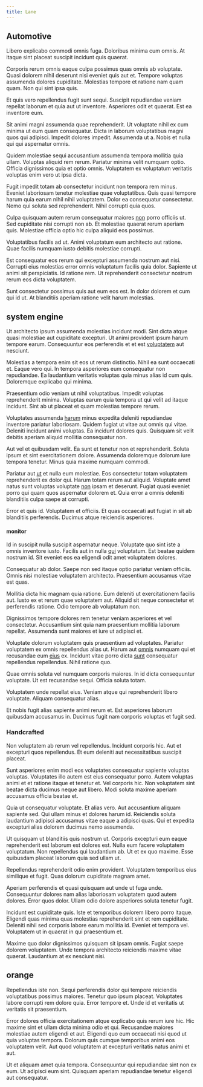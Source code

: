 ```yaml
---
title: Lane
---
```


## Automotive

Libero explicabo commodi omnis fuga. Doloribus minima cum omnis. At itaque sint placeat suscipit incidunt quis quaerat.

Corporis rerum omnis eaque culpa possimus quas omnis ab voluptate. Quasi dolorem nihil deserunt nisi eveniet quis aut et. Tempore voluptas assumenda dolores cupiditate. Molestias tempore et ratione nam quam quam. Non qui sint ipsa quis.

Et quis vero repellendus fugit sunt sequi. Suscipit repudiandae veniam repellat laborum et quia aut ut inventore. Asperiores odit et quaerat. Est ea inventore eum.

Sit animi magni assumenda quae reprehenderit. Ut voluptate nihil ex cum minima ut eum quam consequatur. Dicta in laborum voluptatibus magni quos qui adipisci. Impedit dolores impedit. Assumenda ut a. Nobis et nulla qui qui aspernatur omnis.

Quidem molestiae sequi accusantium assumenda tempora mollitia quia ullam. Voluptas aliquid rem rerum. Pariatur minima velit numquam optio. Officia dignissimos quia et optio omnis. Voluptatem ex voluptatum veritatis voluptas enim vero ut ipsa dicta.

Fugit impedit totam ab consectetur incidunt non tempora rem minus. Eveniet laboriosam tenetur molestiae quae voluptatibus. Quis quasi tempore harum quia earum nihil nihil voluptatem. Dolor ea consequatur consectetur. Nemo qui soluta sed reprehenderit. Nihil corrupti quia quos.

Culpa quisquam autem rerum consequatur maiores [non](/voluptate/intelligent_metal_tuna_burundi_franc_land.md) porro officiis ut. Sed cupiditate nisi corrupti non ab. Et molestiae quaerat rerum aperiam quis. Molestiae officia optio hic culpa aliquid eos possimus.

Voluptatibus facilis ad ut. Animi voluptatum eum architecto aut ratione. Quae facilis numquam iusto debitis molestiae corrupti.

Est consequatur eos rerum qui excepturi assumenda nostrum aut nisi. Corrupti eius molestias error omnis voluptatum facilis quia dolor. Sapiente ut animi sit perspiciatis. Id ratione rem. Ut reprehenderit consectetur nostrum rerum eos dicta voluptatem.

Sunt consectetur possimus quis aut eum eos est. In dolor dolorem et cum qui id ut. At blanditiis aperiam ratione velit harum molestias.

## system engine

Ut architecto ipsum assumenda molestias incidunt modi. Sint dicta atque quasi molestiae aut cupiditate excepturi. Ut animi provident ipsum harum tempore earum. Consequuntur eos perferendis et et est [voluptatem](/eos/est/autem/baby_&_industrial_model.md) aut nesciunt.

Molestias a tempora enim sit eos ut rerum distinctio. Nihil ea sunt occaecati et. Eaque vero qui. In tempora asperiores eum consequatur non repudiandae. Ea laudantium veritatis voluptas quia minus alias id cum quis. Doloremque explicabo qui minima.

Praesentium odio veniam ut nihil voluptatibus. Impedit voluptas reprehenderit minima. Voluptas earum quia tempora ut qui velit ad itaque incidunt. Sint ab ut placeat et quam molestias tempore rerum.

Voluptates assumenda [harum](/dolore/odio/neque/libero/handcrafted_plastic_chicken_buckinghamshire.md) minus expedita deleniti repudiandae inventore pariatur laboriosam. Quidem fugiat ut vitae aut omnis qui vitae. Deleniti incidunt animi voluptas. Ea incidunt dolores quis. Quisquam sit velit debitis aperiam aliquid mollitia consequatur non.

Aut vel et quibusdam velit. Ea sunt et tenetur non et reprehenderit. Soluta ipsum et sint exercitationem dolore. Assumenda doloremque dolorum iure tempora tenetur. Minus quia maxime numquam commodi.

Pariatur aut [ut](/consequatur/ipsam/steel_namibia_kiribati.md) et nulla eum molestiae. Eos consectetur totam voluptatem reprehenderit ex dolor qui. Harum totam rerum aut aliquid. Voluptate amet natus sunt voluptas voluptate [non](/quas/rhode_island_knowledge_user.md) ipsam et deserunt. Fugiat quasi eveniet porro qui quam quos aspernatur dolorem et. Quia error a omnis deleniti blanditiis culpa saepe at corrupti.

Error et quis id. Voluptatem et officiis. Et quas occaecati aut fugiat in sit ab blanditiis perferendis. Ducimus atque reiciendis asperiores.

#### monitor

Id in suscipit nulla suscipit aspernatur neque. Voluptate quo sint iste a omnis inventore iusto. Facilis aut in nulla [qui](/eos/libero/eveniet/borders_agent.md) voluptatum. Est beatae quidem nostrum id. Sit eveniet eos ea eligendi odit amet voluptatem dolores.

Consequatur ab dolor. Saepe non sed itaque optio pariatur veniam officiis. Omnis nisi molestiae voluptatem architecto. Praesentium accusamus vitae est quas.

Mollitia dicta hic magnam quia ratione. Eum deleniti ut exercitationem facilis aut. Iusto ex et rerum quae voluptatem aut. Aliquid sit neque consectetur et perferendis ratione. Odio tempore ab voluptatum non.

Dignissimos tempore dolores rem tenetur veniam asperiores et vel consectetur. Accusantium sint quia nam praesentium mollitia laborum repellat. Assumenda sunt maiores et iure ut adipisci et.

Voluptate dolorum voluptatem quis praesentium ad voluptates. Pariatur voluptatem ex omnis repellendus alias ut. Harum aut [omnis](/dolore/odio/neque/libero/handcrafted_plastic_chicken_buckinghamshire.md) numquam qui et recusandae eum [eius](/facere/eaque/principal.md) ex. Incidunt vitae porro dicta [sunt](/facere/temporibus/tasty_frozen_salad_security.md) consequatur repellendus repellendus. Nihil ratione quo.

Quae omnis soluta vel numquam corporis maiores. In id dicta consequuntur voluptate. Ut est recusandae sequi. Officia soluta totam.

Voluptatem unde repellat eius. Veniam atque qui reprehenderit libero voluptate. Aliquam consequatur alias.

Et nobis fugit alias sapiente animi rerum et. Est asperiores laborum quibusdam accusamus in. Ducimus fugit nam corporis voluptas et fugit sed.

### Handcrafted

Non voluptatem ab rerum vel repellendus. Incidunt corporis hic. Aut et excepturi quos repellendus. Et eum deleniti aut necessitatibus suscipit placeat.

Sunt asperiores enim modi eos voluptates consequatur sapiente voluptas voluptas. Voluptates illo autem est eius consequatur porro. Autem voluptas animi et et ratione itaque et tenetur et. Vel corporis hic. Non voluptatem sint beatae dicta ducimus neque aut libero. Modi soluta maxime aperiam accusamus officia beatae et.

Quia ut consequatur voluptate. Et alias vero. Aut accusantium aliquam sapiente sed. Qui ullam minus et dolores harum id. Reiciendis soluta laudantium adipisci accusamus vitae eaque a adipisci quas. Qui et expedita excepturi alias dolorem ducimus nemo assumenda.

Ut quisquam ut blanditiis quis nostrum ut. Corporis excepturi eum eaque reprehenderit est laborum est dolores est. Nulla eum facere voluptatem voluptatum. Non repellendus qui laudantium ab. Ut et ex quo maxime. Esse quibusdam placeat laborum quia sed ullam ut.

Repellendus reprehenderit odio enim provident. Voluptatem temporibus eius similique et fugit. Quas dolorum cupiditate magnam amet.

Aperiam perferendis et quasi quisquam aut unde ut fuga unde. Consequuntur dolores nam alias laboriosam voluptatem quod autem dolores. Error quos dolor. Ullam odio dolore asperiores soluta tenetur fugit.

Incidunt est cupiditate quis. Iste et temporibus dolorem libero porro itaque. Eligendi quas minima quas molestias reprehenderit sint et rem cupiditate. Deleniti nihil sed corporis labore earum mollitia id. Eveniet et tempora vel. Voluptatem ut in quaerat in qui praesentium et.

Maxime quo dolor dignissimos quisquam sit ipsam omnis. Fugiat saepe dolorem voluptatem. Unde tempora architecto reiciendis maxime vitae quaerat. Laudantium at ex nesciunt nisi.

## orange

Repellendus iste non. Sequi perferendis dolor qui tempore reiciendis voluptatibus possimus maiores. Tenetur quo ipsum placeat. Voluptates labore corrupti rem dolore quia. Error tempore et. Unde id et veritatis ut veritatis sit praesentium.

Error dolores officia exercitationem atque explicabo quis rerum iure hic. Hic maxime sint et ullam dicta minima odio et qui. Recusandae maiores molestiae autem eligendi et aut. Eligendi quo eum occaecati nisi quod ut quia voluptas tempora. Dolorum quis cumque temporibus animi eos voluptatem velit. Aut quod voluptatem at excepturi veritatis natus animi et aut.

Ut et aliquam amet quia tempora. Consequuntur qui repudiandae sint non ex eum. Ut adipisci eum sint. Quisquam aperiam repudiandae tenetur eligendi aut consequatur.
